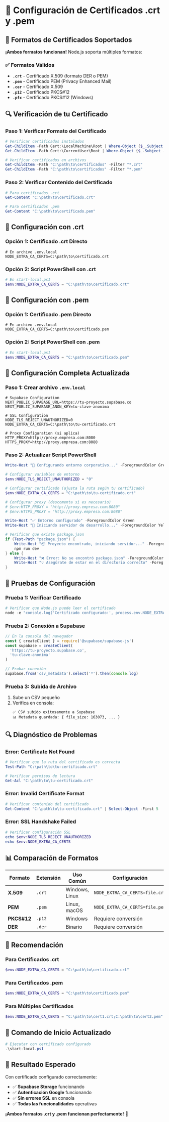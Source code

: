 # 🔐 Configuración de Certificados .crt y .pem

## 🎯 **Formatos de Certificados Soportados**

**¡Ambos formatos funcionan!** Node.js soporta múltiples formatos:

### **✅ Formatos Válidos**
- **`.crt`** - Certificado X.509 (formato DER o PEM)
- **`.pem`** - Certificado PEM (Privacy Enhanced Mail)
- **`.cer`** - Certificado X.509
- **`.p12`** - Certificado PKCS#12
- **`.pfx`** - Certificado PKCS#12 (Windows)

## 🔍 **Verificación de tu Certificado**

### **Paso 1: Verificar Formato del Certificado**
```powershell
# Verificar certificados instalados
Get-ChildItem -Path Cert:\LocalMachine\Root | Where-Object {$_.Subject -like "*tu-empresa*"}
Get-ChildItem -Path Cert:\CurrentUser\Root | Where-Object {$_.Subject -like "*tu-empresa*"}

# Verificar certificados en archivos
Get-ChildItem -Path "C:\path\to\certificados" -Filter "*.crt"
Get-ChildItem -Path "C:\path\to\certificados" -Filter "*.pem"
```

### **Paso 2: Verificar Contenido del Certificado**
```powershell
# Para certificados .crt
Get-Content "C:\path\to\certificado.crt"

# Para certificados .pem
Get-Content "C:\path\to\certificado.pem"
```

## 🚀 **Configuración con .crt**

### **Opción 1: Certificado .crt Directo**
```env
# En archivo .env.local
NODE_EXTRA_CA_CERTS=C:\path\to\certificado.crt
```

### **Opción 2: Script PowerShell con .crt**
```powershell
# En start-local.ps1
$env:NODE_EXTRA_CA_CERTS = "C:\path\to\certificado.crt"
```

## 🚀 **Configuración con .pem**

### **Opción 1: Certificado .pem Directo**
```env
# En archivo .env.local
NODE_EXTRA_CA_CERTS=C:\path\to\certificado.pem
```

### **Opción 2: Script PowerShell con .pem**
```powershell
# En start-local.ps1
$env:NODE_EXTRA_CA_CERTS = "C:\path\to\certificado.pem"
```

## 🔧 **Configuración Completa Actualizada**

### **Paso 1: Crear archivo `.env.local`**
```env
# Supabase Configuration
NEXT_PUBLIC_SUPABASE_URL=https://tu-proyecto.supabase.co
NEXT_PUBLIC_SUPABASE_ANON_KEY=tu-clave-anonima

# SSL Configuration
NODE_TLS_REJECT_UNAUTHORIZED=0
NODE_EXTRA_CA_CERTS=C:\path\to\tu-certificado.crt

# Proxy Configuration (si aplica)
HTTP_PROXY=http://proxy.empresa.com:8080
HTTPS_PROXY=http://proxy.empresa.com:8080
```

### **Paso 2: Actualizar Script PowerShell**
```powershell
Write-Host "🔐 Configurando entorno corporativo..." -ForegroundColor Green

# Configurar variables de entorno
$env:NODE_TLS_REJECT_UNAUTHORIZED = "0"

# Configurar certificado (ajusta la ruta según tu certificado)
$env:NODE_EXTRA_CA_CERTS = "C:\path\to\tu-certificado.crt"

# Configurar proxy (descomenta si es necesario)
# $env:HTTP_PROXY = "http://proxy.empresa.com:8080"
# $env:HTTPS_PROXY = "http://proxy.empresa.com:8080"

Write-Host "✅ Entorno configurado" -ForegroundColor Green
Write-Host "🚀 Iniciando servidor de desarrollo..." -ForegroundColor Yellow

# Verificar que existe package.json
if (Test-Path "package.json") {
    Write-Host "📦 Proyecto encontrado, iniciando servidor..." -ForegroundColor Cyan
    npm run dev
} else {
    Write-Host "❌ Error: No se encontró package.json" -ForegroundColor Red
    Write-Host "💡 Asegúrate de estar en el directorio correcto" -ForegroundColor Yellow
}
```

## 🧪 **Pruebas de Configuración**

### **Prueba 1: Verificar Certificado**
```powershell
# Verificar que Node.js puede leer el certificado
node -e "console.log('Certificado configurado:', process.env.NODE_EXTRA_CA_CERTS)"
```

### **Prueba 2: Conexión a Supabase**
```javascript
// En la consola del navegador
const { createClient } = require('@supabase/supabase-js')
const supabase = createClient(
  'https://tu-proyecto.supabase.co',
  'tu-clave-anonima'
)

// Probar conexión
supabase.from('csv_metadata').select('*').then(console.log)
```

### **Prueba 3: Subida de Archivo**
1. Sube un CSV pequeño
2. Verifica en consola:
   ```
   ✅ CSV subido exitosamente a Supabase
   📊 Metadata guardada: { file_size: 163073, ... }
   ```

## 🔍 **Diagnóstico de Problemas**

### **Error: Certificate Not Found**
```powershell
# Verificar que la ruta del certificado es correcta
Test-Path "C:\path\to\tu-certificado.crt"

# Verificar permisos de lectura
Get-Acl "C:\path\to\tu-certificado.crt"
```

### **Error: Invalid Certificate Format**
```powershell
# Verificar contenido del certificado
Get-Content "C:\path\to\tu-certificado.crt" | Select-Object -First 5
```

### **Error: SSL Handshake Failed**
```powershell
# Verificar configuración SSL
echo $env:NODE_TLS_REJECT_UNAUTHORIZED
echo $env:NODE_EXTRA_CA_CERTS
```

## 📊 **Comparación de Formatos**

| Formato | Extensión | Uso Común | Configuración |
|---------|-----------|-----------|---------------|
| **X.509** | `.crt` | Windows, Linux | `NODE_EXTRA_CA_CERTS=file.crt` |
| **PEM** | `.pem` | Linux, macOS | `NODE_EXTRA_CA_CERTS=file.pem` |
| **PKCS#12** | `.p12` | Windows | Requiere conversión |
| **DER** | `.der` | Binario | Requiere conversión |

## 🎯 **Recomendación**

### **Para Certificados .crt**
```powershell
$env:NODE_EXTRA_CA_CERTS = "C:\path\to\certificado.crt"
```

### **Para Certificados .pem**
```powershell
$env:NODE_EXTRA_CA_CERTS = "C:\path\to\certificado.pem"
```

### **Para Múltiples Certificados**
```powershell
$env:NODE_EXTRA_CA_CERTS = "C:\path\to\cert1.crt;C:\path\to\cert2.pem"
```

## 🚀 **Comando de Inicio Actualizado**

```powershell
# Ejecutar con certificado configurado
.\start-local.ps1
```

## 🎉 **Resultado Esperado**

Con certificado configurado correctamente:
- ✅ **Supabase Storage** funcionando
- ✅ **Autenticación Google** funcionando
- ✅ **Sin errores SSL** en consola
- ✅ **Todas las funcionalidades** operativas

**¡Ambos formatos .crt y .pem funcionan perfectamente!** 🎯 